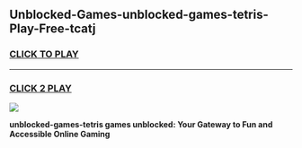 
## Unblocked-Games-unblocked-games-tetris-Play-Free-tcatj
<h3>
<a href="https://premium76.site?title=unblocked-games-tetris&ref=20M">CLICK TO PLAY</a></h3>
<hr>

<h3>
<a href="https://premium76.site?title=unblocked-games-tetris&ref=20M">CLICK 2 PLAY</a>
  
</h3>

<a href="https://premium76.site?title=unblocked-games-tetris&ref=19M"><img src="https://clearcache.store/games.png"></a>


**unblocked-games-tetris games unblocked: Your Gateway to Fun and Accessible Online Gaming**
